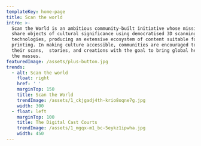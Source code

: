 ```yaml
---
templateKey: home-page
title: Scan the world
intro: >-
  Scan the World is an ambitious community-built initiative whose mission is to
  share objects of cultural significance using democratised 3D scanning
  technologies, producing an extensive ecosystem of content suitable for 3D
  printing. In making culture accessible, communities are encouraged to share
  their scans,  stories, and creations with the goal to bring global heritage to
  the masses.
featuredImage: /assets/plus-button.jpg
trends:
  - alt: Scan the world
    float: right
    href: ' '
    marginTop: 150
    title: Scan the World
    trendImage: /assets/1_ckjgadj4th-krio8oqne7g.jpg
    width: 300
  - float: left
    marginTop: 100
    title: The Digital Cast Courts
    trendImage: /assets/1_mgqx-m1_bc-5eykz1ipwha.jpg
    width: 450
---
```


